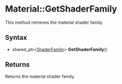 # Material::GetShaderFamily

This method retrieves the material shader family.

## Syntax

- shared_ptr<[ShaderFamily](ShaderFamily.md)> **GetShaderFamily**()

## Returns

Returns the material shader family.
